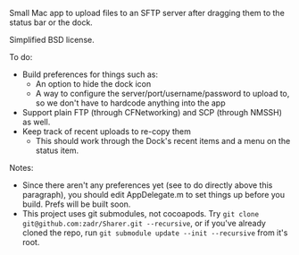 Small Mac app to upload files to an SFTP server after dragging them to the status bar or the dock.

Simplified BSD license.

To do:
- Build preferences for things such as:
	- An option to hide the dock icon
	- A way to configure the server/port/username/password to upload to, so we don't have to hardcode anything into the app
- Support plain FTP (through CFNetworking) and SCP (through NMSSH) as well.
- Keep track of recent uploads to re-copy them
	- This should work through the Dock's recent items and a menu on the status item.

Notes:
- Since there aren't any preferences yet (see to do directly above this paragraph), you should edit AppDelegate.m to set things up before you build. Prefs will be built soon.
- This project uses git submodules, not cocoapods. Try `git clone git@github.com:zadr/Sharer.git --recursive`, or if you've already cloned the repo, run `git submodule update --init --recursive` from it's root.